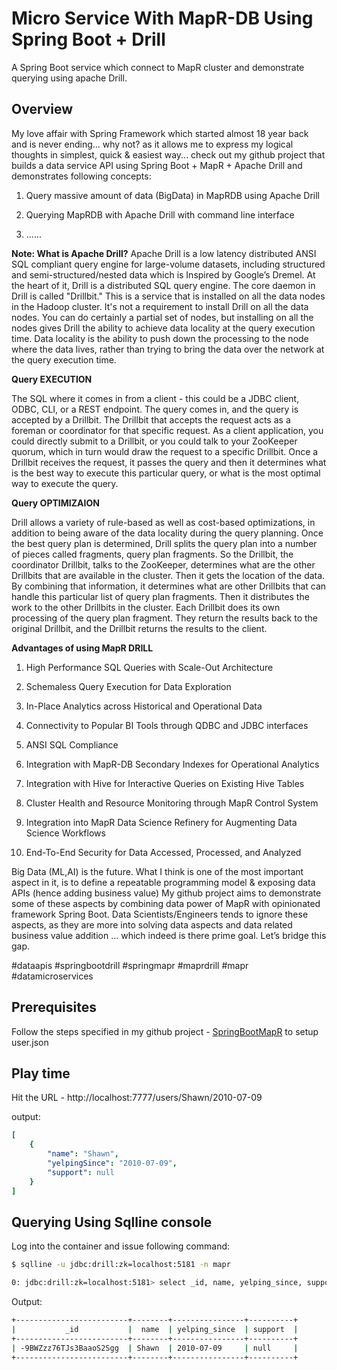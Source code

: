 # Micro Service With MapR-DB Using Spring Boot + Drill

A Spring Boot service which connect to MapR cluster and demonstrate querying using
 apache Drill.
 
 ## Overview
 My love affair with Spring Framework which  started almost 18 year back and is never ending... why not? as it allows me to express my logical thoughts in simplest, quick & easiest way... check out my github project that builds a data service API using Spring Boot + MapR + Apache Drill and demonstrates following concepts:

1. Query massive amount of data (BigData) in MapRDB using Apache Drill

2. Querying MapRDB with Apache Drill with command line interface

3. ......

**Note: What is Apache Drill?** Apache Drill is a low latency distributed ANSI SQL compliant query engine for large-volume datasets, including structured and semi-structured/nested data which is Inspired by Google’s Dremel. At the heart of it, Drill is a distributed SQL query engine. The core daemon in Drill is called "Drillbit." This is a service that is installed on all the data nodes in the Hadoop cluster. It's not a requirement to install Drill on all the data nodes. You can do certainly a partial set of nodes, but installing on all the nodes gives Drill the ability to achieve data locality at the query execution time.
Data locality is the ability to push down the processing to the node where the data lives, rather than trying to bring the data over the network at the query execution time.

**Query EXECUTION**

The SQL where it comes in from a client - this could be a JDBC client, ODBC, CLI, or a REST endpoint. The query comes in, and the query is accepted by a Drillbit. The Drillbit that accepts the request acts as a foreman or coordinator for that specific request. As a client application, you could directly submit to a Drillbit, or you could talk to your ZooKeeper quorum, which in turn would draw the request to a specific Drillbit.
Once a Drillbit receives the request, it passes the query and then it determines what is the best way to execute this particular query, or what is the most optimal way to execute the query.

**Query OPTIMIZAION**

Drill allows a variety of rule-based as well as cost-based optimizations, in addition to being aware of the data locality during the query planning.
Once the best query plan is determined, Drill splits the query plan into a number of pieces called fragments, query plan fragments. So the Drillbit, the coordinator Drillbit, talks to the ZooKeeper, determines what are the other Drillbits that are available in the cluster. Then it gets the location of the data. By combining that information, it determines what are other Drillbits that can handle this particular list of query plan fragments. Then it distributes the work to the other Drillbits in the cluster. Each Drillbit does its own processing of the query plan fragment. They return the results back to the original Drillbit, and the Drillbit returns the results to the client.




**Advantages of using MapR DRILL**

1. High Performance SQL Queries with Scale-Out Architecture

2. Schemaless Query Execution for Data Exploration

3. In-Place Analytics across Historical and Operational Data

4. Connectivity to Popular BI Tools through QDBC and JDBC interfaces

5. ANSI SQL Compliance

6. Integration with MapR-DB Secondary Indexes for Operational Analytics

7. Integration with Hive for Interactive Queries on Existing Hive Tables

8. Cluster Health and Resource Monitoring through MapR Control System

9. Integration into MapR Data Science Refinery for Augmenting Data Science Workflows

10. End-To-End Security for Data Accessed, Processed, and Analyzed

Big Data (ML,AI) is the future. What I think is one of the most important aspect in it, is to define a repeatable programming model & exposing data APIs (hence adding business value) My github project aims to demonstrate some of these aspects by combining data power of MapR with opinionated framework Spring Boot. Data Scientists/Engineers tends to ignore these aspects, as they are more into solving data aspects and data related business value addition ... which indeed is there prime goal. Let’s bridge this gap.

#dataapis #springbootdrill #springmapr #maprdrill #mapr #datamicroservices
 
## Prerequisites
Follow the steps specified in my github project - [SpringBootMapR](https://github.com/mgorav/SpringBootMapR)
to setup user.json

## Play time

Hit the URL - http://localhost:7777/users/Shawn/2010-07-09

output:

```yaml
[
    {
        "name": "Shawn",
        "yelpingSince": "2010-07-09",
        "support": null
    }
]
```

## Querying Using Sqlline console

Log into the container and issue following command:

```bash
$ sqlline -u jdbc:drill:zk=localhost:5181 -n mapr

0: jdbc:drill:zk=localhost:5181> select _id, name, yelping_since, support from dfs.`/apps/user` where yelping_since = '2010-07-09' and  name = 'Shawn';

```

Output:

```bash
+-------------------------+--------+----------------+----------+
|           _id           |  name  | yelping_since  | support  |
+-------------------------+--------+----------------+----------+
| -9BWZzz76TJs3BaaoS2Sgg  | Shawn  | 2010-07-09     | null     |
+-------------------------+--------+----------------+----------+
```
